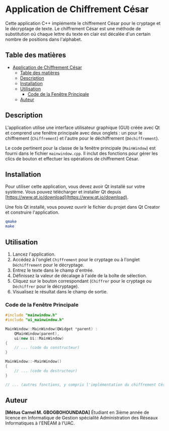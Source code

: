 # Application de Chiffrement César

Cette application C++ implémente le chiffrement César pour le cryptage et le décryptage de texte. Le chiffrement César est une méthode de substitution où chaque lettre du texte en clair est décalée d'un certain nombre de positions dans l'alphabet.

## Table des matières

- [Application de Chiffrement César](#application-de-chiffrement-césar)
  - [Table des matières](#table-des-matières)
  - [Description](#description)
  - [Installation](#installation)
  - [Utilisation](#utilisation)
    - [Code de la Fenêtre Principale](#code-de-la-fenêtre-principale)
  - [Auteur](#auteur)

## Description

L'application utilise une interface utilisateur graphique (GUI) créée avec Qt et comprend une fenêtre principale avec deux onglets : un pour le chiffrement (`Chiffrement`) et l'autre pour le déchiffrement (`Déchiffrement`).

Le code pertinent pour la classe de la fenêtre principale (`MainWindow`) est fourni dans le fichier `mainwindow.cpp`. Il inclut des fonctions pour gérer les clics de bouton et effectuer les opérations de chiffrement César.

## Installation

Pour utiliser cette application, vous devez avoir Qt installé sur votre système. Vous pouvez télécharger et installer Qt depuis [https://www.qt.io/download](https://www.qt.io/download).

Une fois Qt installé, vous pouvez ouvrir le fichier du projet dans Qt Creator et construire l'application.

```bash
qmake
make
```

## Utilisation

1. Lancez l'application.
2. Accédez à l'onglet `Chiffrement` pour le cryptage ou à l'onglet `Déchiffrement` pour le décryptage.
3. Entrez le texte dans le champ d'entrée.
4. Définissez la valeur de décalage à l'aide de la boîte de sélection.
5. Cliquez sur le bouton correspondant (`Chiffrer` pour le cryptage ou `Déchiffrer` pour le décryptage).
6. Visualisez le résultat dans le champ de sortie.

### Code de la Fenêtre Principale

```cpp
#include "mainwindow.h"
#include "ui_mainwindow.h"

MainWindow::MainWindow(QWidget *parent) :
    QMainWindow(parent),
    ui(new Ui::MainWindow)
{
    // ... (code du constructeur)
}

MainWindow::~MainWindow()
{
    // ... (code du destructeur)
}

// ... (autres fonctions, y compris l'implémentation du chiffrement César)

```

## Auteur 
__[Métus Carnel M. GBOGBOHOUNDADA]__
Étudiant en 3ième année de licence en Informatique de Gestion spécialité  Administration des Réseaux Informatiques à l'ENEAM à l'UAC.
